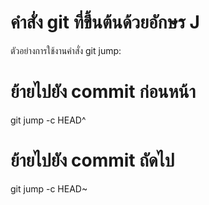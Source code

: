 # คำสั่ง git ที่ขึ้นต้นด้วยอักษร J
ตัวอย่างการใช้งานคำสั่ง git jump:

# ย้ายไปยัง commit ก่อนหน้า
git jump -c HEAD^

# ย้ายไปยัง commit ถัดไป
git jump -c HEAD~
